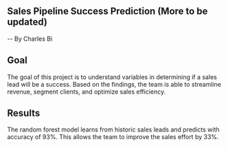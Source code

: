 ## Sales Pipeline Success Prediction (More to be updated)

-- By Charles Bi

## Goal
The goal of this project is to understand variables in determining if a sales lead will be a success. Based on the findings, the team is able to streamline revenue, segment clients, and optimize sales efficiency.

## Results
The random forest model learns from historic sales leads and predicts with accuracy of 93%. This allows the team to improve the sales effort by 33%.  
